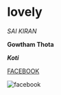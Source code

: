 
# lovely
*SAI KIRAN*

**Gowtham Thota**

***Koti***

[FACEBOOK](https://www.facebook.com/)

![facebook](https://www.facebook.com/images/fb_icon_325x325.png)

